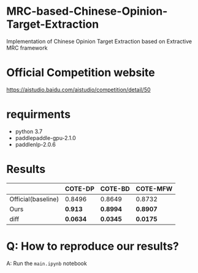 # MRC-based-Chinese-Opinion-Target-Extraction
Implementation of Chinese Opinion Target Extraction  based on Extractive MRC framework

# Official Competition website

https://aistudio.baidu.com/aistudio/competition/detail/50

# requirments

- python 3.7
- paddlepaddle-gpu-2.1.0
- paddlenlp-2.0.6

# Results 
||COTE-DP|COTE-BD|COTE-MFW|
|---|---|---|---|
|Official(baseline)|0.8496|0.8649|0.8732|
|Ours|**0.913**|**0.8994**|**0.8907**|
|diff|**0.0634**|**0.0345**|**0.0175**|

# Q: How to reproduce our results?

A: Run the `main.ipynb` notebook
